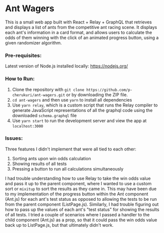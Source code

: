 # Ant Wagers
This is a small web app built with React + Relay + GraphQL that retrieves and displays a list of ants from the competitive ant racing scene. It displays each ant's information in a card format, and allows users to calculate the odds of them winning with the click of an animated progress button, using a given randomizer algorithm.

### Pre-requisites:

Latest version of Node.js installed locally: https://nodejs.org/

### How to Run:

1) Clone the repository with `git clone https://github.com/p-cherukuri/ant-wagers.git` or by downloading the ZIP file.
2) `cd ant-wagers` and then use `yarn` to install all dependencies
3) Use `yarn relay`, which is a custom script that runs the Relay compiler to generate JavaScript representations of all the graphql code using the downloaded `schema.graphql` file
4) Use `yarn start` to run the development server and view the app at `localhost:3000`

### Issues:

Three features I didn't implement that were all tied to each other:
1) Sorting ants upon win odds calculation
2) Showing results of all tests
3) Pressing a button to run all calculations simultaneously

I had trouble understanding how to use Relay to take the win odds value and pass it up to the parent component, where I wanted to use a custom sort or `mixitup` to sort the results as they came in. This may have been due to my implementation of the progress button within the Ant component (Ant.js) for each ant's test status as opposed to allowing the tests to be run from the parent component (ListPage.js). Similarly, I had trouble figuring out how to pass up the values of each ant's "test status" for showing the results of all tests. I tried a couple of scenarios where I passed a handler to the child component (Ant.js) as a prop, so that it could pass the win odds value back up to ListPage.js, but that ultimately didn't work.

